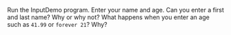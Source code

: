 Run the InputDemo program. Enter your name and age. Can you enter a first and last name? Why or why not? What happens when you enter an age such as `41.99` or `forever 21`? Why?